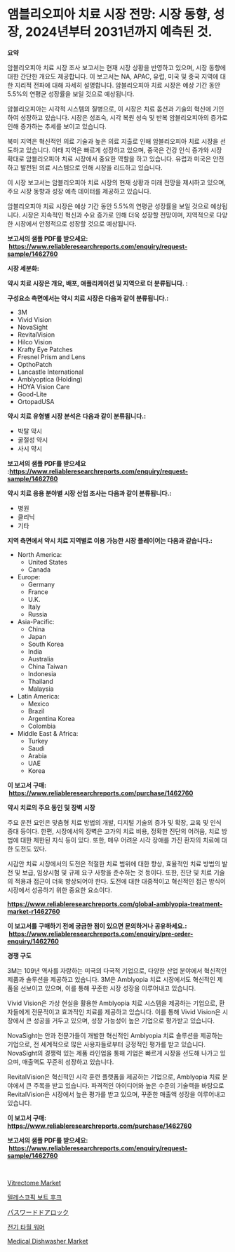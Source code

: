 <p><h1>앰블리오피아 치료 시장 전망: 시장 동향, 성장, 2024년부터 2031년까지 예측된 것.</h1></p><p><strong>요약</strong></p>
<p><p>암블리오피아 치료 시장 조사 보고서는 현재 시장 상황을 반영하고 있으며, 시장 동향에 대한 간단한 개요도 제공합니다. 이 보고서는 NA, APAC, 유럽, 미국 및 중국 지역에 대한 지리적 전파에 대해 자세히 설명합니다. 암블리오피아 치료 시장은 예상 기간 동안 5.5%의 연평균 성장률을 보일 것으로 예상됩니다.</p><p>암블리오피아는 시각적 시스템의 질병으로, 이 시장은 치료 옵션과 기술의 혁신에 기인하여 성장하고 있습니다. 시장은 성조숙, 시각 복원 성숙 및 반복 암블리오피아의 증가로 인해 증가하는 추세를 보이고 있습니다.</p><p>북미 지역은 혁신적인 의료 기술과 높은 의료 지출로 인해 암블리오피아 치료 시장을 선도하고 있습니다. 아태 지역은 빠르게 성장하고 있으며, 중국은 건강 인식 증가와 시장 확대로 암블리오피아 치료 시장에서 중요한 역할을 하고 있습니다. 유럽과 미국은 안전하고 발전된 의료 시스템으로 인해 시장을 리드하고 있습니다.</p><p>이 시장 보고서는 암블리오피아 치료 시장의 현재 상황과 미래 전망을 제시하고 있으며, 주요 시장 동향과 성장 예측 데이터를 제공하고 있습니다.</p><p>암블리오피아 치료 시장은 예상 기간 동안 5.5%의 연평균 성장률을 보일 것으로 예상됩니다. 시장은 지속적인 혁신과 수요 증가로 인해 더욱 성장할 전망이며, 지역적으로 다양한 시장에서 안정적으로 성장할 것으로 예상됩니다.</p></p>
<p><strong>보고서의 샘플 PDF를 받으세요: &nbsp;<a href="https://www.reliableresearchreports.com/enquiry/request-sample/1462760">https://www.reliableresearchreports.com/enquiry/request-sample/1462760</a></strong></p>
<p><strong>시장 세분화:</strong></p>
<p><strong> 약시 치료 시장은 개요, 배포, 애플리케이션 및 지역으로 더 분류됩니다. :</strong></p>
<p><strong>구성요소 측면에서는 약시 치료 시장은 다음과 같이 분류됩니다.:</strong></p>
<p><ul><li>3M</li><li>Vivid Vision</li><li>NovaSight</li><li>RevitalVision</li><li>Hilco Vision</li><li>Krafty Eye Patches</li><li>Fresnel Prism and Lens</li><li>OpthoPatch</li><li>Lancastle International</li><li>Amblyoptica (Holding)</li><li>HOYA Vision Care</li><li>Good-Lite</li><li>OrtopadUSA</li></ul></p>
<p><strong> 약시 치료 유형별 시장 분석은 다음과 같이 분류됩니다.:</strong></p>
<p><ul><li>박탈 약시</li><li>굴절성 약시</li><li>사시 약시</li></ul></p>
<p><strong>보고서의 샘플 PDF를 받으세요 :<a href="https://www.reliableresearchreports.com/enquiry/request-sample/1462760">https://www.reliableresearchreports.com/enquiry/request-sample/1462760</a></strong></p>
<p><strong> 약시 치료 응용 분야별 시장 산업 조사는 다음과 같이 분류됩니다.:</strong></p>
<p><ul><li>병원</li><li>클리닉</li><li>기타</li></ul></p>
<p><strong>지역 측면에서 약시 치료 지역별로 이용 가능한 시장 플레이어는 다음과 같습니다.:</strong></p>
<p><ul>
    <li>
        North America:
        <ul>
            <li>United States</li>
            <li>Canada</li>
        </ul>
    </li>
    <li>
        Europe:
        <ul>
            <li>Germany</li>
            <li>France</li>
            <li>U.K.</li>
            <li>Italy</li>
            <li>Russia</li>
        </ul>
    </li>
    <li>
        Asia-Pacific:
        <ul>
            <li>China</li>
            <li>Japan</li>
            <li>South Korea</li>
            <li>India</li>
            <li>Australia</li>
            <li>China Taiwan</li>
            <li>Indonesia</li>
            <li>Thailand</li>
            <li>Malaysia</li>
        </ul>
    </li>
    <li>
        Latin America:
        <ul>
            <li>Mexico</li>
            <li>Brazil</li>
            <li>Argentina Korea</li>
            <li>Colombia</li>
        </ul>
    </li>
    <li>
        Middle East & Africa:
        <ul>
            <li>Turkey</li>
            <li>Saudi</li>
            <li>Arabia</li>
            <li>UAE</li>
            <li>Korea</li>
        </ul>
    </li>
    </ul></p>
<p><strong>이 보고서 구매: &nbsp;<a href="https://www.reliableresearchreports.com/purchase/1462760">https://www.reliableresearchreports.com/purchase/1462760</a></strong></p>
<p><strong>약시 치료의 주요 동인 및 장벽 시장</strong></p>
<p><p>주요 운전 요인은 맞춤형 치료 방법의 개발, 디지털 기술의 증가 및 확장, 교육 및 인식 증대 등이다. 한편, 시장에서의 장벽은 고가의 치료 비용, 정확한 진단의 어려움, 치료 방법에 대한 제한된 지식 등이 있다. 또한, 매우 어려운 시각 장애를 가진 환자의 치료에 대한 도전도 있다.</p><p>시감안 치료 시장에서의 도전은 적절한 치료 범위에 대한 향상, 효율적인 치료 방법의 발전 및 보급, 임상시험 및 규제 요구 사항을 준수하는 것 등이다. 또한, 진단 및 치료 기술의 적용과 접근이 더욱 향상되어야 한다. 도전에 대한 대중적이고 혁신적인 접근 방식이 시장에서 성공하기 위한 중요한 요소이다.</p></p>
<p><strong><a href="https://www.reliableresearchreports.com/global-amblyopia-treatment-market-r1462760">https://www.reliableresearchreports.com/global-amblyopia-treatment-market-r1462760</a></strong></p>
<p><strong>이 보고서를 구매하기 전에 궁금한 점이 있으면 문의하거나 공유하세요.: &nbsp;<a href="https://www.reliableresearchreports.com/enquiry/pre-order-enquiry/1462760">https://www.reliableresearchreports.com/enquiry/pre-order-enquiry/1462760</a></strong></p>
<p><strong>경쟁 구도</strong></p>
<p><p>3M는 109년 역사를 자랑하는 미국의 다국적 기업으로, 다양한 산업 분야에서 혁신적인 제품과 솔루션을 제공하고 있습니다. 3M은 Amblyopia 치료 시장에서도 혁신적인 제품을 선보이고 있으며, 이를 통해 꾸준한 시장 성장을 이루어내고 있습니다.</p><p>Vivid Vision은 가상 현실을 활용한 Amblyopia 치료 시스템을 제공하는 기업으로, 환자들에게 전문적이고 효과적인 치료를 제공하고 있습니다. 이를 통해 Vivid Vision은 시장에서 큰 성공을 거두고 있으며, 성장 가능성이 높은 기업으로 평가받고 있습니다.</p><p>NovaSight는 안과 전문가들이 개발한 혁신적인 Amblyopia 치료 솔루션을 제공하는 기업으로, 전 세계적으로 많은 사용자들로부터 긍정적인 평가를 받고 있습니다. NovaSight의 경쟁력 있는 제품 라인업을 통해 기업은 빠르게 시장을 선도해 나가고 있으며, 매출액도 꾸준히 성장하고 있습니다.</p><p>RevitalVision은 혁신적인 시각 훈련 플랫폼을 제공하는 기업으로, Amblyopia 치료 분야에서 큰 주목을 받고 있습니다. 파격적인 아이디어와 높은 수준의 기술력을 바탕으로 RevitalVision은 시장에서 높은 평가를 받고 있으며, 꾸준한 매출액 성장을 이루어내고 있습니다.</p></p>
<p><strong>이 보고서 구매: &nbsp; <a href="https://www.reliableresearchreports.com/purchase/1462760">https://www.reliableresearchreports.com/purchase/1462760</a></strong></p>
<p><strong>보고서의 샘플 PDF를 받으세요: &nbsp;<a href="https://www.reliableresearchreports.com/enquiry/request-sample/1462760">https://www.reliableresearchreports.com/enquiry/request-sample/1462760</a></strong><strong></strong></p>
<p>&nbsp;</p>
<p><p><a href="https://github.com/timeliteaut/Market-Research-Report-List-2/blob/main/vitrectome-market.md">Vitrectome Market</a></p><p><a href="https://github.com/CliftonFisher9067/Market-Research-Report-List-1/blob/main/976322730687.md">텔레스코픽 보트 후크</a></p><p><a href="https://github.com/mcbeesbxa270/Market-Research-Report-List-1/blob/main/704520433336.md">パスワードドアロック</a></p><p><a href="https://github.com/vskv4779xr1/Market-Research-Report-List-1/blob/main/303470130686.md">전기 타월 워머</a></p><p><a href="https://github.com/bobicer/Market-Research-Report-List-3/blob/main/medical-dishwasher-market.md">Medical Dishwasher Market</a></p></p>